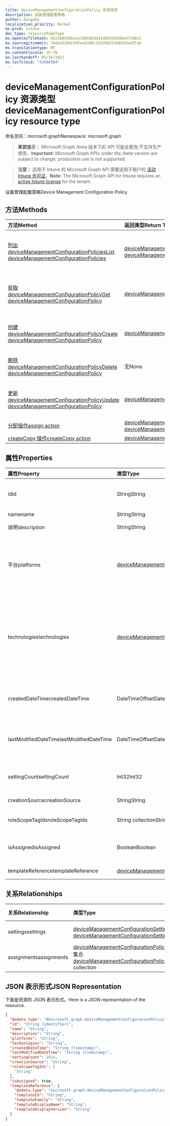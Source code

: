 ```yaml
---
title: deviceManagementConfigurationPolicy 资源类型
description: 设备管理配置策略
author: dougeby
localization_priority: Normal
ms.prod: intune
doc_type: resourcePageType
ms.openlocfilehash: bd23889586ea110bb663b41d89556996e87340e2
ms.sourcegitcommit: 7b8ad226dc9dfee61b8c3d32892534855dad3fa0
ms.translationtype: MT
ms.contentlocale: zh-CN
ms.lasthandoff: 05/26/2021
ms.locfileid: "52666504"
---
```

# <a name="devicemanagementconfigurationpolicy-resource-type"></a><span data-ttu-id="0df50-103">deviceManagementConfigurationPolicy 资源类型</span><span class="sxs-lookup"><span data-stu-id="0df50-103">deviceManagementConfigurationPolicy resource type</span></span>

<span data-ttu-id="0df50-104">命名空间：microsoft.graph</span><span class="sxs-lookup"><span data-stu-id="0df50-104">Namespace: microsoft.graph</span></span>

> <span data-ttu-id="0df50-105">**重要提示：** Microsoft Graph /beta 版本下的 API 可能会更改;不支持生产使用。</span><span class="sxs-lookup"><span data-stu-id="0df50-105">**Important:** Microsoft Graph APIs under the /beta version are subject to change; production use is not supported.</span></span>

> <span data-ttu-id="0df50-106">**注意：** 适用于 Intune 的 Microsoft Graph API 需要适用于租户的 [活动 Intune 许可证](https://go.microsoft.com/fwlink/?linkid=839381)。</span><span class="sxs-lookup"><span data-stu-id="0df50-106">**Note:** The Microsoft Graph API for Intune requires an [active Intune license](https://go.microsoft.com/fwlink/?linkid=839381) for the tenant.</span></span>

<span data-ttu-id="0df50-107">设备管理配置策略</span><span class="sxs-lookup"><span data-stu-id="0df50-107">Device Management Configuration Policy</span></span>

## <a name="methods"></a><span data-ttu-id="0df50-108">方法</span><span class="sxs-lookup"><span data-stu-id="0df50-108">Methods</span></span>
|<span data-ttu-id="0df50-109">方法</span><span class="sxs-lookup"><span data-stu-id="0df50-109">Method</span></span>|<span data-ttu-id="0df50-110">返回类型</span><span class="sxs-lookup"><span data-stu-id="0df50-110">Return Type</span></span>|<span data-ttu-id="0df50-111">说明</span><span class="sxs-lookup"><span data-stu-id="0df50-111">Description</span></span>|
|:---|:---|:---|
|[<span data-ttu-id="0df50-112">列出 deviceManagementConfigurationPolicies</span><span class="sxs-lookup"><span data-stu-id="0df50-112">List deviceManagementConfigurationPolicies</span></span>](../api/intune-deviceconfigv2-devicemanagementconfigurationpolicy-list.md)|<span data-ttu-id="0df50-113">[deviceManagementConfigurationPolicy](../resources/intune-deviceconfigv2-devicemanagementconfigurationpolicy.md) 集合</span><span class="sxs-lookup"><span data-stu-id="0df50-113">[deviceManagementConfigurationPolicy](../resources/intune-deviceconfigv2-devicemanagementconfigurationpolicy.md) collection</span></span>|<span data-ttu-id="0df50-114">列出 [deviceManagementConfigurationPolicy](../resources/intune-deviceconfigv2-devicemanagementconfigurationpolicy.md) 对象的属性和关系。</span><span class="sxs-lookup"><span data-stu-id="0df50-114">List properties and relationships of the [deviceManagementConfigurationPolicy](../resources/intune-deviceconfigv2-devicemanagementconfigurationpolicy.md) objects.</span></span>|
|[<span data-ttu-id="0df50-115">获取 deviceManagementConfigurationPolicy</span><span class="sxs-lookup"><span data-stu-id="0df50-115">Get deviceManagementConfigurationPolicy</span></span>](../api/intune-deviceconfigv2-devicemanagementconfigurationpolicy-get.md)|[<span data-ttu-id="0df50-116">deviceManagementConfigurationPolicy</span><span class="sxs-lookup"><span data-stu-id="0df50-116">deviceManagementConfigurationPolicy</span></span>](../resources/intune-deviceconfigv2-devicemanagementconfigurationpolicy.md)|<span data-ttu-id="0df50-117">读取 [deviceManagementConfigurationPolicy 对象的属性和](../resources/intune-deviceconfigv2-devicemanagementconfigurationpolicy.md) 关系。</span><span class="sxs-lookup"><span data-stu-id="0df50-117">Read properties and relationships of the [deviceManagementConfigurationPolicy](../resources/intune-deviceconfigv2-devicemanagementconfigurationpolicy.md) object.</span></span>|
|[<span data-ttu-id="0df50-118">创建 deviceManagementConfigurationPolicy</span><span class="sxs-lookup"><span data-stu-id="0df50-118">Create deviceManagementConfigurationPolicy</span></span>](../api/intune-deviceconfigv2-devicemanagementconfigurationpolicy-create.md)|[<span data-ttu-id="0df50-119">deviceManagementConfigurationPolicy</span><span class="sxs-lookup"><span data-stu-id="0df50-119">deviceManagementConfigurationPolicy</span></span>](../resources/intune-deviceconfigv2-devicemanagementconfigurationpolicy.md)|<span data-ttu-id="0df50-120">创建新的 [deviceManagementConfigurationPolicy](../resources/intune-deviceconfigv2-devicemanagementconfigurationpolicy.md) 对象。</span><span class="sxs-lookup"><span data-stu-id="0df50-120">Create a new [deviceManagementConfigurationPolicy](../resources/intune-deviceconfigv2-devicemanagementconfigurationpolicy.md) object.</span></span>|
|[<span data-ttu-id="0df50-121">删除 deviceManagementConfigurationPolicy</span><span class="sxs-lookup"><span data-stu-id="0df50-121">Delete deviceManagementConfigurationPolicy</span></span>](../api/intune-deviceconfigv2-devicemanagementconfigurationpolicy-delete.md)|<span data-ttu-id="0df50-122">无</span><span class="sxs-lookup"><span data-stu-id="0df50-122">None</span></span>|<span data-ttu-id="0df50-123">删除 [deviceManagementConfigurationPolicy](../resources/intune-deviceconfigv2-devicemanagementconfigurationpolicy.md)。</span><span class="sxs-lookup"><span data-stu-id="0df50-123">Deletes a [deviceManagementConfigurationPolicy](../resources/intune-deviceconfigv2-devicemanagementconfigurationpolicy.md).</span></span>|
|[<span data-ttu-id="0df50-124">更新 deviceManagementConfigurationPolicy</span><span class="sxs-lookup"><span data-stu-id="0df50-124">Update deviceManagementConfigurationPolicy</span></span>](../api/intune-deviceconfigv2-devicemanagementconfigurationpolicy-update.md)|[<span data-ttu-id="0df50-125">deviceManagementConfigurationPolicy</span><span class="sxs-lookup"><span data-stu-id="0df50-125">deviceManagementConfigurationPolicy</span></span>](../resources/intune-deviceconfigv2-devicemanagementconfigurationpolicy.md)|<span data-ttu-id="0df50-126">更新 [deviceManagementConfigurationPolicy 对象](../resources/intune-deviceconfigv2-devicemanagementconfigurationpolicy.md) 的属性。</span><span class="sxs-lookup"><span data-stu-id="0df50-126">Update the properties of a [deviceManagementConfigurationPolicy](../resources/intune-deviceconfigv2-devicemanagementconfigurationpolicy.md) object.</span></span>|
|[<span data-ttu-id="0df50-127">分配操作</span><span class="sxs-lookup"><span data-stu-id="0df50-127">assign action</span></span>](../api/intune-deviceconfigv2-devicemanagementconfigurationpolicy-assign.md)|<span data-ttu-id="0df50-128">[deviceManagementConfigurationPolicyAssignment](../resources/intune-deviceconfigv2-devicemanagementconfigurationpolicyassignment.md) 集合</span><span class="sxs-lookup"><span data-stu-id="0df50-128">[deviceManagementConfigurationPolicyAssignment](../resources/intune-deviceconfigv2-devicemanagementconfigurationpolicyassignment.md) collection</span></span>|<span data-ttu-id="0df50-129">尚未记录</span><span class="sxs-lookup"><span data-stu-id="0df50-129">Not yet documented</span></span>|
|[<span data-ttu-id="0df50-130">createCopy 操作</span><span class="sxs-lookup"><span data-stu-id="0df50-130">createCopy action</span></span>](../api/intune-deviceconfigv2-devicemanagementconfigurationpolicy-createcopy.md)|[<span data-ttu-id="0df50-131">deviceManagementConfigurationPolicy</span><span class="sxs-lookup"><span data-stu-id="0df50-131">deviceManagementConfigurationPolicy</span></span>](../resources/intune-deviceconfigv2-devicemanagementconfigurationpolicy.md)|<span data-ttu-id="0df50-132">尚未记录</span><span class="sxs-lookup"><span data-stu-id="0df50-132">Not yet documented</span></span>|

## <a name="properties"></a><span data-ttu-id="0df50-133">属性</span><span class="sxs-lookup"><span data-stu-id="0df50-133">Properties</span></span>
|<span data-ttu-id="0df50-134">属性</span><span class="sxs-lookup"><span data-stu-id="0df50-134">Property</span></span>|<span data-ttu-id="0df50-135">类型</span><span class="sxs-lookup"><span data-stu-id="0df50-135">Type</span></span>|<span data-ttu-id="0df50-136">说明</span><span class="sxs-lookup"><span data-stu-id="0df50-136">Description</span></span>|
|:---|:---|:---|
|<span data-ttu-id="0df50-137">id</span><span class="sxs-lookup"><span data-stu-id="0df50-137">id</span></span>|<span data-ttu-id="0df50-138">String</span><span class="sxs-lookup"><span data-stu-id="0df50-138">String</span></span>|<span data-ttu-id="0df50-139">策略文档的键。</span><span class="sxs-lookup"><span data-stu-id="0df50-139">Key of the policy document.</span></span> <span data-ttu-id="0df50-140">自动生成。</span><span class="sxs-lookup"><span data-stu-id="0df50-140">Automatically generated.</span></span>|
|<span data-ttu-id="0df50-141">name</span><span class="sxs-lookup"><span data-stu-id="0df50-141">name</span></span>|<span data-ttu-id="0df50-142">String</span><span class="sxs-lookup"><span data-stu-id="0df50-142">String</span></span>|<span data-ttu-id="0df50-143">策略名称</span><span class="sxs-lookup"><span data-stu-id="0df50-143">Policy name</span></span>|
|<span data-ttu-id="0df50-144">说明</span><span class="sxs-lookup"><span data-stu-id="0df50-144">description</span></span>|<span data-ttu-id="0df50-145">String</span><span class="sxs-lookup"><span data-stu-id="0df50-145">String</span></span>|<span data-ttu-id="0df50-146">策略说明</span><span class="sxs-lookup"><span data-stu-id="0df50-146">Policy description</span></span>|
|<span data-ttu-id="0df50-147">平台</span><span class="sxs-lookup"><span data-stu-id="0df50-147">platforms</span></span>|[<span data-ttu-id="0df50-148">deviceManagementConfigurationPlatforms</span><span class="sxs-lookup"><span data-stu-id="0df50-148">deviceManagementConfigurationPlatforms</span></span>](../resources/intune-deviceconfigv2-devicemanagementconfigurationplatforms.md)|<span data-ttu-id="0df50-149">此策略的平台。</span><span class="sxs-lookup"><span data-stu-id="0df50-149">Platforms for this policy.</span></span> <span data-ttu-id="0df50-150">可取值为：`none`、`macOS`、`windows10X`、`windows10`。</span><span class="sxs-lookup"><span data-stu-id="0df50-150">Possible values are: `none`, `macOS`, `windows10X`, `windows10`.</span></span>|
|<span data-ttu-id="0df50-151">technologies</span><span class="sxs-lookup"><span data-stu-id="0df50-151">technologies</span></span>|[<span data-ttu-id="0df50-152">deviceManagementConfigurationTechnologies</span><span class="sxs-lookup"><span data-stu-id="0df50-152">deviceManagementConfigurationTechnologies</span></span>](../resources/intune-deviceconfigv2-devicemanagementconfigurationtechnologies.md)|<span data-ttu-id="0df50-153">此策略的技术。</span><span class="sxs-lookup"><span data-stu-id="0df50-153">Technologies for this policy.</span></span> <span data-ttu-id="0df50-154">可取值为：`none`、`mdm`、`windows10XManagement`、`configManager`、`microsoftSense`。</span><span class="sxs-lookup"><span data-stu-id="0df50-154">Possible values are: `none`, `mdm`, `windows10XManagement`, `configManager`, `microsoftSense`.</span></span>|
|<span data-ttu-id="0df50-155">createdDateTime</span><span class="sxs-lookup"><span data-stu-id="0df50-155">createdDateTime</span></span>|<span data-ttu-id="0df50-156">DateTimeOffset</span><span class="sxs-lookup"><span data-stu-id="0df50-156">DateTimeOffset</span></span>|<span data-ttu-id="0df50-157">策略创建日期和时间。</span><span class="sxs-lookup"><span data-stu-id="0df50-157">Policy creation date and time.</span></span> <span data-ttu-id="0df50-158">此属性是只读的。</span><span class="sxs-lookup"><span data-stu-id="0df50-158">This property is read-only.</span></span>|
|<span data-ttu-id="0df50-159">lastModifiedDateTime</span><span class="sxs-lookup"><span data-stu-id="0df50-159">lastModifiedDateTime</span></span>|<span data-ttu-id="0df50-160">DateTimeOffset</span><span class="sxs-lookup"><span data-stu-id="0df50-160">DateTimeOffset</span></span>|<span data-ttu-id="0df50-161">策略上次修改日期和时间。</span><span class="sxs-lookup"><span data-stu-id="0df50-161">Policy last modification date and time.</span></span> <span data-ttu-id="0df50-162">此属性是只读的。</span><span class="sxs-lookup"><span data-stu-id="0df50-162">This property is read-only.</span></span>|
|<span data-ttu-id="0df50-163">settingCount</span><span class="sxs-lookup"><span data-stu-id="0df50-163">settingCount</span></span>|<span data-ttu-id="0df50-164">Int32</span><span class="sxs-lookup"><span data-stu-id="0df50-164">Int32</span></span>|<span data-ttu-id="0df50-165">设置数。</span><span class="sxs-lookup"><span data-stu-id="0df50-165">Number of settings.</span></span> <span data-ttu-id="0df50-166">此属性是只读的。</span><span class="sxs-lookup"><span data-stu-id="0df50-166">This property is read-only.</span></span>|
|<span data-ttu-id="0df50-167">creationSource</span><span class="sxs-lookup"><span data-stu-id="0df50-167">creationSource</span></span>|<span data-ttu-id="0df50-168">String</span><span class="sxs-lookup"><span data-stu-id="0df50-168">String</span></span>|<span data-ttu-id="0df50-169">策略创建源</span><span class="sxs-lookup"><span data-stu-id="0df50-169">Policy creation source</span></span>|
|<span data-ttu-id="0df50-170">roleScopeTagIds</span><span class="sxs-lookup"><span data-stu-id="0df50-170">roleScopeTagIds</span></span>|<span data-ttu-id="0df50-171">String collection</span><span class="sxs-lookup"><span data-stu-id="0df50-171">String collection</span></span>|<span data-ttu-id="0df50-172">此实体实例的范围标记列表。</span><span class="sxs-lookup"><span data-stu-id="0df50-172">List of Scope Tags for this Entity instance.</span></span>|
|<span data-ttu-id="0df50-173">isAssigned</span><span class="sxs-lookup"><span data-stu-id="0df50-173">isAssigned</span></span>|<span data-ttu-id="0df50-174">Boolean</span><span class="sxs-lookup"><span data-stu-id="0df50-174">Boolean</span></span>|<span data-ttu-id="0df50-175">策略分配状态。</span><span class="sxs-lookup"><span data-stu-id="0df50-175">Policy assignment status.</span></span> <span data-ttu-id="0df50-176">此属性是只读的。</span><span class="sxs-lookup"><span data-stu-id="0df50-176">This property is read-only.</span></span>|
|<span data-ttu-id="0df50-177">templateReference</span><span class="sxs-lookup"><span data-stu-id="0df50-177">templateReference</span></span>|[<span data-ttu-id="0df50-178">deviceManagementConfigurationPolicyTemplateReference</span><span class="sxs-lookup"><span data-stu-id="0df50-178">deviceManagementConfigurationPolicyTemplateReference</span></span>](../resources/intune-deviceconfigv2-devicemanagementconfigurationpolicytemplatereference.md)|<span data-ttu-id="0df50-179">模板参考信息</span><span class="sxs-lookup"><span data-stu-id="0df50-179">Template reference information</span></span>|

## <a name="relationships"></a><span data-ttu-id="0df50-180">关系</span><span class="sxs-lookup"><span data-stu-id="0df50-180">Relationships</span></span>
|<span data-ttu-id="0df50-181">关系</span><span class="sxs-lookup"><span data-stu-id="0df50-181">Relationship</span></span>|<span data-ttu-id="0df50-182">类型</span><span class="sxs-lookup"><span data-stu-id="0df50-182">Type</span></span>|<span data-ttu-id="0df50-183">说明</span><span class="sxs-lookup"><span data-stu-id="0df50-183">Description</span></span>|
|:---|:---|:---|
|<span data-ttu-id="0df50-184">settings</span><span class="sxs-lookup"><span data-stu-id="0df50-184">settings</span></span>|<span data-ttu-id="0df50-185">[deviceManagementConfigurationSetting](../resources/intune-deviceconfigv2-devicemanagementconfigurationsetting.md) 集合</span><span class="sxs-lookup"><span data-stu-id="0df50-185">[deviceManagementConfigurationSetting](../resources/intune-deviceconfigv2-devicemanagementconfigurationsetting.md) collection</span></span>|<span data-ttu-id="0df50-186">策略设置</span><span class="sxs-lookup"><span data-stu-id="0df50-186">Policy settings</span></span>|
|<span data-ttu-id="0df50-187">assignments</span><span class="sxs-lookup"><span data-stu-id="0df50-187">assignments</span></span>|<span data-ttu-id="0df50-188">[deviceManagementConfigurationPolicyAssignment](../resources/intune-deviceconfigv2-devicemanagementconfigurationpolicyassignment.md) 集合</span><span class="sxs-lookup"><span data-stu-id="0df50-188">[deviceManagementConfigurationPolicyAssignment](../resources/intune-deviceconfigv2-devicemanagementconfigurationpolicyassignment.md) collection</span></span>|<span data-ttu-id="0df50-189">策略分配</span><span class="sxs-lookup"><span data-stu-id="0df50-189">Policy assignments</span></span>|

## <a name="json-representation"></a><span data-ttu-id="0df50-190">JSON 表示形式</span><span class="sxs-lookup"><span data-stu-id="0df50-190">JSON Representation</span></span>
<span data-ttu-id="0df50-191">下面是资源的 JSON 表示形式。</span><span class="sxs-lookup"><span data-stu-id="0df50-191">Here is a JSON representation of the resource.</span></span>
<!-- {
  "blockType": "resource",
  "keyProperty": "id",
  "@odata.type": "microsoft.graph.deviceManagementConfigurationPolicy"
}
-->
``` json
{
  "@odata.type": "#microsoft.graph.deviceManagementConfigurationPolicy",
  "id": "String (identifier)",
  "name": "String",
  "description": "String",
  "platforms": "String",
  "technologies": "String",
  "createdDateTime": "String (timestamp)",
  "lastModifiedDateTime": "String (timestamp)",
  "settingCount": 1024,
  "creationSource": "String",
  "roleScopeTagIds": [
    "String"
  ],
  "isAssigned": true,
  "templateReference": {
    "@odata.type": "microsoft.graph.deviceManagementConfigurationPolicyTemplateReference",
    "templateId": "String",
    "templateFamily": "String",
    "templateDisplayName": "String",
    "templateDisplayVersion": "String"
  }
}
```




